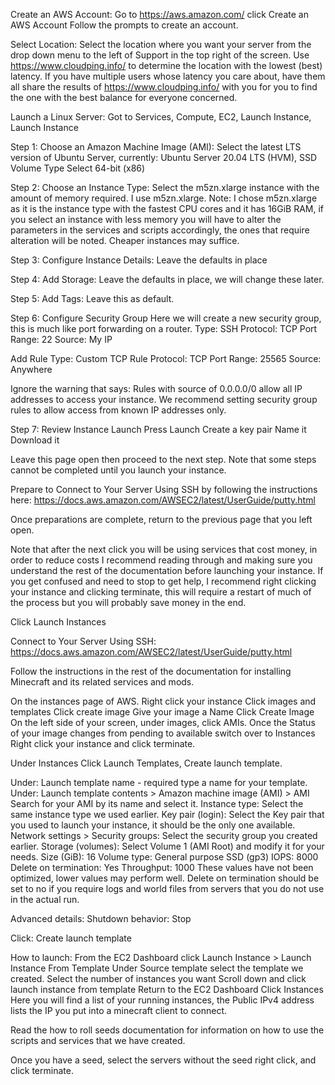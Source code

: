 Create an AWS Account:
Go to https://aws.amazon.com/ click Create an AWS Account
Follow the prompts to create an account.

Select Location:
Select the location where you want your server from the drop down menu to the left of Support in the top right of the screen. Use https://www.cloudping.info/ to determine the location with the lowest (best)  latency. If you have multiple users whose latency you care about, have them all share the results of https://www.cloudping.info/ with you for you to find the one with the best balance for everyone concerned. 

Launch a Linux Server:
Got to Services, Compute, EC2, Launch Instance, Launch Instance

Step 1: Choose an Amazon Machine Image (AMI):
Select the latest LTS version of Ubuntu Server, currently:
Ubuntu Server 20.04 LTS (HVM), SSD Volume Type
Select 64-bit (x86)

Step 2: Choose an Instance Type:
Select the m5zn.xlarge instance with the amount of memory required. I use m5zn.xlarge.
Note: I chose m5zn.xlarge as it is the instance type with the fastest CPU cores and it has 16GiB RAM, if you select an instance with less memory you will have to alter the parameters in the services and scripts accordingly, the ones that require alteration will be noted. Cheaper instances may suffice.

Step 3: Configure Instance Details:
Leave the defaults in place

Step 4: Add Storage:
Leave the defaults in place, we will change these later.

Step 5: Add Tags:
Leave this as default.

Step 6: Configure Security Group
Here we will create a new security group, this is much like port forwarding on a router.
Type: SSH
Protocol: TCP
Port Range: 22
Source: My IP

Add Rule
Type: Custom TCP Rule
Protocol: TCP
Port Range: 25565
Source: Anywhere

Ignore the warning that says:
Rules with source of 0.0.0.0/0 allow all IP addresses to access your instance. We recommend setting security group rules to allow access from known IP addresses only.

Step 7: Review Instance Launch
Press Launch
Create a key pair
Name it
Download it

Leave this page open then proceed to the next step. Note that some steps cannot be completed until you launch your instance.

Prepare to Connect to Your Server Using SSH by following the instructions here:
https://docs.aws.amazon.com/AWSEC2/latest/UserGuide/putty.html 

Once preparations are complete, return to the previous page that you left open. 

Note that after the next click you will be using services that cost money, in order to reduce costs I recommend reading through and making sure you understand the rest of the documentation before launching your instance. If you get confused and need to stop to get help, I recommend right clicking your instance and clicking terminate, this will require a restart of much of the process but you will probably save money in the end.

Click Launch Instances

Connect to Your Server Using SSH:
https://docs.aws.amazon.com/AWSEC2/latest/UserGuide/putty.html 

Follow the instructions in the rest of the documentation for installing Minecraft and its related services and mods.

On the instances page of AWS.
Right click your instance
Click images and templates
Click create image
Give your image a Name
Click Create Image
On the left side of your screen, under images, click AMIs.
Once the Status of your image changes from pending to available switch over to Instances
Right click your instance and click terminate.

Under Instances Click Launch Templates, Create launch template.

Under: Launch template name - required type a name for your template.
Under: Launch template contents > Amazon machine image (AMI) > AMI
Search for your AMI by its name and select it.
Instance type:
Select the same instance type we used earlier.
Key pair (login):
Select the Key pair that you used to launch your instance, it should be the only one available.
Network settings > Security groups:
Select the security group you created earlier.
Storage (volumes):
Select Volume 1 (AMI Root) and modify it for your needs.
Size (GiB): 16
Volume type: General purpose SSD (gp3)
IOPS: 8000
Delete on termination: Yes
Throughput: 1000
These values have not been optimized, lower values may perform well. Delete on termination should be set to no if you require logs and world files from servers that you do not use in the actual run.

Advanced details:
Shutdown behavior: Stop

Click: Create launch template

How to launch:
From the EC2 Dashboard click Launch Instance > Launch Instance From Template
Under Source template select the template we created.
Select the number of instances you want
Scroll down and click launch instance from template
Return to the EC2 Dashboard
Click Instances
Here you will find a list of your running instances, the Public IPv4 address lists the IP you put into a minecraft client to connect.

Read the how to roll seeds documentation for information on how to use the scripts and services that we have created. 

Once you have a seed, select the servers without the seed right click, and click terminate.

